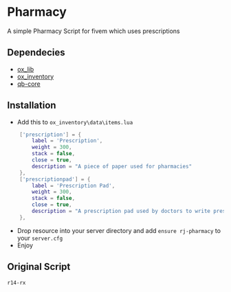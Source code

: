 # Pharmacy

A simple Pharmacy Script for fivem which uses prescriptions

## Dependecies
- [ox_lib](https://github.com/overextended/ox_lib)
- [ox_inventory](https://github.com/overextended/ox_inventory)
- [qb-core](https://github.com/qbcore-framework/qb-core)

## Installation

- Add this to `ox_inventory\data\items.lua`
```lua
	['prescription'] = {
		label = 'Prescription',
		weight = 300,
		stack = false,
		close = true,
		description = "A piece of paper used for pharmacies"
	},
	['prescriptionpad'] = {
		label = 'Prescription Pad',
		weight = 300,
		stack = false,
		close = true,
		description = "A prescription pad used by doctors to write prescriptions"
	},
```
- Drop resource into your server directory and add `ensure rj-pharmacy` to your `server.cfg`
- Enjoy

## Original Script
	r14-rx
